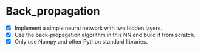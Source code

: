 # Back_propagation

- [x] Implement a simple neural network with two hidden layers.
- [x] Use the back-propagation algorithm in this NN and build it from scratch.
- [x] Only use Numpy and other Python standard libraries.
